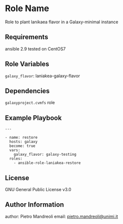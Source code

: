 Role Name
=========
Role to plant lanikaea flavor in a Galaxy-minimal instance

Requirements
------------

ansible 2.9 
tested on CentOS7

Role Variables
--------------

`galaxy_flavor`: laniakea-galaxy-flavor

Dependencies
------------

`galaxyproject.cvmfs` role

Example Playbook
----------------


    ---
    
    - name: restore
      hosts: galaxy
      become: true
      vars:
        galaxy_flavor: galaxy-testing
      roles: 
        - ansible-role-laniakea-restore

License
-------

GNU General Public License v3.0

Author Information
------------------

author: Pietro Mandreoli
email: pietro.mandreoli@unimi.it
